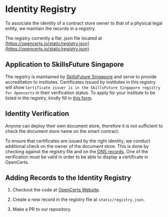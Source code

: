 # Identity Registry

To associate the identity of a contract store owner to that of a physical legal entity, we maintain the records in a registry.

The registry currently a flat .json file located at [https://opencerts.io/static/registry.json](https://opencerts.io/static/registry.json)

## Application to SkillsFuture Singapore

The registry is maintained by [SkillsFuture Singapore](https://www.skillsfuture.sg/) and serve to provide accreditation to institutes. Certificates issued by institutes in this registry will show `Certificate issuer is in the SkillsFuture Singapore registry for Opencerts` in their verification status. To apply for your institute to be listed in the registry, kindly fill in [this form](https://form.gov.sg/5cd5141c02d207001007e322).

## Identity Verification

Anyone can deploy their own document store, therefore it is not sufficient to check the document store name on the smart contract.

To ensure that certificates are issued by the right identity, we conduct additional check on the owner of the document store. This is done by checking against the registry file and on the [DNS records](./dns_verification.md). One of the verification must be valid in order to be able to display a certificate in OpenCerts.

## Adding Records to the Identity Registry

1. Checkout the code at [OpenCerts Website](https://github.com/OpenCerts/opencerts-website).

2. Create a new record in the registry file at `static/registry.json`.

3. Make a PR to our repository.

